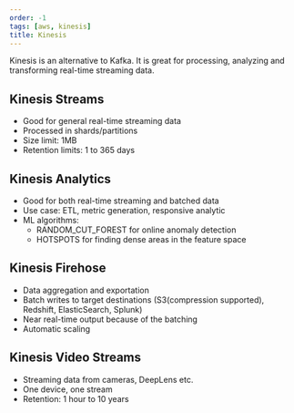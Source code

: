 ```yaml
---
order: -1
tags: [aws, kinesis]
title: Kinesis
---
```


Kinesis is an alternative to Kafka. It is great for processing, analyzing and transforming real-time streaming data.

## Kinesis Streams

- Good for general real-time streaming data
- Processed in shards/partitions
- Size limit: 1MB
- Retention limits: 1 to 365 days

## Kinesis Analytics

- Good for both real-time streaming and batched data
- Use case: ETL, metric generation, responsive analytic
- ML algorithms:
	- RANDOM_CUT_FOREST for online anomaly detection
	- HOTSPOTS for finding dense areas in the feature space

## Kinesis Firehose

- Data aggregation and exportation
- Batch writes to target destinations (S3(compression supported), Redshift, ElasticSearch, Splunk)
- Near real-time output because of the batching
- Automatic scaling

## Kinesis Video Streams

- Streaming data from cameras, DeepLens etc.
- One device, one stream
- Retention: 1 hour to 10 years

